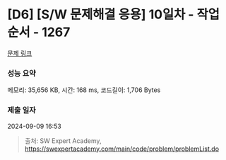 # [D6] [S/W 문제해결 응용] 10일차 - 작업순서 - 1267 

[문제 링크](https://swexpertacademy.com/main/code/problem/problemDetail.do?contestProbId=AV18TrIqIwUCFAZN) 

### 성능 요약

메모리: 35,656 KB, 시간: 168 ms, 코드길이: 1,706 Bytes

### 제출 일자

2024-09-09 16:53



> 출처: SW Expert Academy, https://swexpertacademy.com/main/code/problem/problemList.do